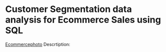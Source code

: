 # Customer Segmentation data analysis for Ecommerce Sales using SQL
[Ecommercephoto]()
Descrtiption:

